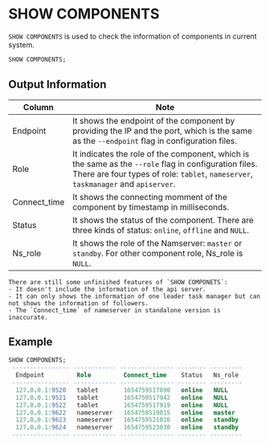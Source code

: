 # SHOW COMPONENTS
`SHOW COMPONENTS` is used to check the information of components in current system.

```sql
SHOW COMPONENTS;
```

## Output Information

| Column       | Note                                                                                                                                                                                              |
| ------------ |---------------------------------------------------------------------------------------------------------------------------------------------------------------------------------------------------|
| Endpoint     | It shows the endpoint of the component by providing the IP and the port, which is the same as the `--endpoint` flag in configuration files.                                                       |
| Role         | It indicates the role of the component, which is the same as the `--role` flag in configuration files. <br/> There are four types of role: `tablet`, `nameserver`, `taskmanager` and `apiserver`. |
| Connect_time | It shows the connecting momment of the component by timestamp in milliseconds.                                                                                                                    |
| Status       | It shows the status of the component. There are three kinds of status: `online`, `offline` and `NULL`.                                                                                            |
| Ns_role      | It shows the role of the Namserver: `master` or `standby`. For other component role, Ns_role is `NULL`.                                                                                           |


```{note}
There are still some unfinished features of `SHOW COMPONETS`:
- It doesn't include the information of the api server.
- It can only shows the information of one leader task manager but can not shows the information of followers. 
- The `Connect_time` of nameserver in standalone version is inaccurate.  
```
## Example

```sql
SHOW COMPONENTS;
 ---------------- ------------ --------------- -------- --------- 
  Endpoint         Role         Connect_time    Status   Ns_role  
 ---------------- ------------ --------------- -------- --------- 
  127.0.0.1:9520   tablet       1654759517890   online   NULL     
  127.0.0.1:9521   tablet       1654759517942   online   NULL     
  127.0.0.1:9522   tablet       1654759517919   online   NULL     
  127.0.0.1:9622   nameserver   1654759519015   online   master   
  127.0.0.1:9623   nameserver   1654759521016   online   standby  
  127.0.0.1:9624   nameserver   1654759523030   online   standby  
 ---------------- ------------ --------------- -------- --------- 
```

